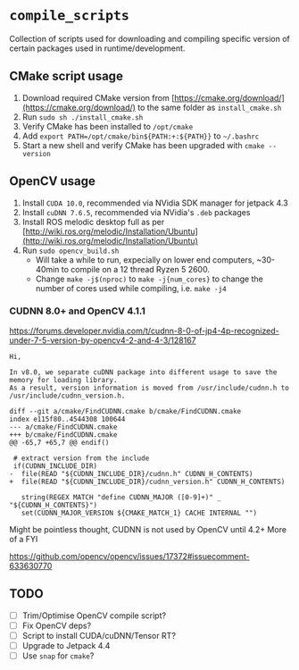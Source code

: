 # `compile_scripts`
Collection of scripts used for downloading and compiling specific version of certain packages used in runtime/development.

## CMake script usage
1. Download required CMake version from [https://cmake.org/download/](https://cmake.org/download/) to the same folder as `install_cmake.sh`
2. Run `sudo sh ./install_cmake.sh`
3. Verify CMake has been installed to `/opt/cmake`
4. Add `export PATH=/opt/cmake/bin${PATH:+:${PATH}}` to `~/.bashrc`
5. Start a new shell and verify CMake has been upgraded with `cmake --version`

## OpenCV usage
1. Install `CUDA 10.0`, recommended via NVidia SDK manager for jetpack 4.3
2. Install `cuDNN 7.6.5`, recommended via NVidia's `.deb` packages
3. Install ROS melodic desktop full as per [http://wiki.ros.org/melodic/Installation/Ubuntu](http://wiki.ros.org/melodic/Installation/Ubuntu)
4. Run `sudo opencv_build.sh`
   - Will take a while to run, expecially on lower end computers, ~30-40min to compile on a 12 thread Ryzen 5 2600.
   - Change `make -j$(nproc)` to `make -j{num_cores}` to change the number of cores used while compiling, i.e. `make -j4`

### CUDNN 8.0+ and OpenCV 4.1.1
https://forums.developer.nvidia.com/t/cudnn-8-0-of-jp4-4p-recognized-under-7-5-version-by-opencv4-2-and-4-3/128167

```
Hi,

In v8.0, we separate cuDNN package into different usage to save the memory for loading library.
As a result, version information is moved from /usr/include/cudnn.h to /usr/include/cudnn_version.h.

diff --git a/cmake/FindCUDNN.cmake b/cmake/FindCUDNN.cmake
index e115f80..4544308 100644
--- a/cmake/FindCUDNN.cmake
+++ b/cmake/FindCUDNN.cmake
@@ -65,7 +65,7 @@ endif()
 
 # extract version from the include
 if(CUDNN_INCLUDE_DIR)
-  file(READ "${CUDNN_INCLUDE_DIR}/cudnn.h" CUDNN_H_CONTENTS)
+  file(READ "${CUDNN_INCLUDE_DIR}/cudnn_version.h" CUDNN_H_CONTENTS)
 
   string(REGEX MATCH "define CUDNN_MAJOR ([0-9]+)" _ "${CUDNN_H_CONTENTS}")
   set(CUDNN_MAJOR_VERSION ${CMAKE_MATCH_1} CACHE INTERNAL "")
```

Might be pointless thought, CUDNN is not used by OpenCV until 4.2+ More of a FYI

https://github.com/opencv/opencv/issues/17372#issuecomment-633630770

## TODO
- [ ] Trim/Optimise OpenCV compile script?
- [ ] Fix OpenCV deps?
- [ ] Script to install CUDA/cuDNN/Tensor RT?
- [ ] Upgrade to Jetpack 4.4
- [ ] Use `snap` for `cmake`?
